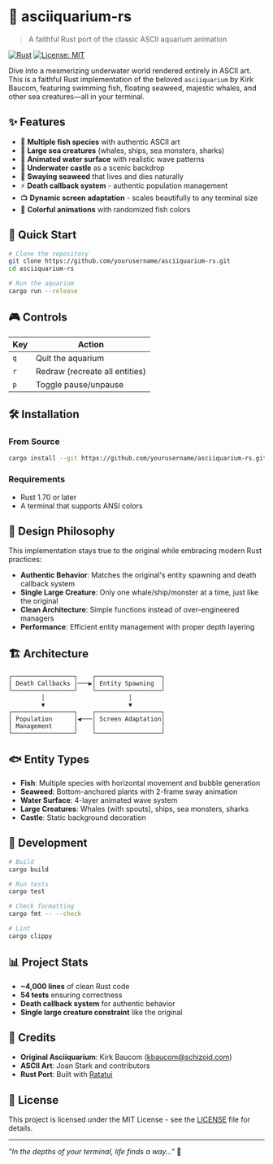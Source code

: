 # 🐠 asciiquarium-rs

> A faithful Rust port of the classic ASCII aquarium animation

[![Rust](https://img.shields.io/badge/rust-1.70+-orange.svg)](https://www.rust-lang.org)
[![License: MIT](https://img.shields.io/badge/License-MIT-blue.svg)](LICENSE)

Dive into a mesmerizing underwater world rendered entirely in ASCII art. This is a faithful Rust implementation of the beloved `asciiquarium` by Kirk Baucom, featuring swimming fish, floating seaweed, majestic whales, and other sea creatures—all in your terminal.

## ✨ Features

- 🎣 **Multiple fish species** with authentic ASCII art
- 🐋 **Large sea creatures** (whales, ships, sea monsters, sharks)
- 🌊 **Animated water surface** with realistic wave patterns
- 🏰 **Underwater castle** as a scenic backdrop
- 🪸 **Swaying seaweed** that lives and dies naturally
- ⚡ **Death callback system** - authentic population management
- 📺 **Dynamic screen adaptation** - scales beautifully to any terminal size
- 🎨 **Colorful animations** with randomized fish colors

## 🚀 Quick Start

```bash
# Clone the repository
git clone https://github.com/yourusername/asciiquarium-rs.git
cd asciiquarium-rs

# Run the aquarium
cargo run --release
```

## 🎮 Controls

| Key | Action |
|-----|--------|
| `q` | Quit the aquarium |
| `r` | Redraw (recreate all entities) |
| `p` | Toggle pause/unpause |

## 🛠️ Installation

### From Source

```bash
cargo install --git https://github.com/yourusername/asciiquarium-rs.git
```

### Requirements

- Rust 1.70 or later
- A terminal that supports ANSI colors

## 🎯 Design Philosophy

This implementation stays true to the original while embracing modern Rust practices:

- **Authentic Behavior**: Matches the original's entity spawning and death callback system
- **Single Large Creature**: Only one whale/ship/monster at a time, just like the original
- **Clean Architecture**: Simple functions instead of over-engineered managers
- **Performance**: Efficient entity management with proper depth layering

## 🏗️ Architecture

```
┌─────────────────┐    ┌──────────────────┐
│ Death Callbacks │───▶│ Entity Spawning  │
└─────────────────┘    └──────────────────┘
         │                       │
         ▼                       ▼
┌─────────────────┐    ┌──────────────────┐
│ Population      │◀───│ Screen Adaptation│
│ Management      │    │                  │
└─────────────────┘    └──────────────────┘
```

## 🐟 Entity Types

- **Fish**: Multiple species with horizontal movement and bubble generation
- **Seaweed**: Bottom-anchored plants with 2-frame sway animation
- **Water Surface**: 4-layer animated wave system
- **Large Creatures**: Whales (with spouts), ships, sea monsters, sharks
- **Castle**: Static background decoration

## 🔧 Development

```bash
# Build
cargo build

# Run tests
cargo test

# Check formatting
cargo fmt -- --check

# Lint
cargo clippy
```

## 📊 Project Stats

- **~4,000 lines** of clean Rust code
- **54 tests** ensuring correctness
- **Death callback system** for authentic behavior
- **Single large creature constraint** like the original

## 🙏 Credits

- **Original Asciiquarium**: Kirk Baucom (kbaucom@schizoid.com)
- **ASCII Art**: Joan Stark and contributors
- **Rust Port**: Built with [Ratatui](https://ratatui.rs)

## 📜 License

This project is licensed under the MIT License - see the [LICENSE](LICENSE) file for details.

---

*"In the depths of your terminal, life finds a way..."* 🌊